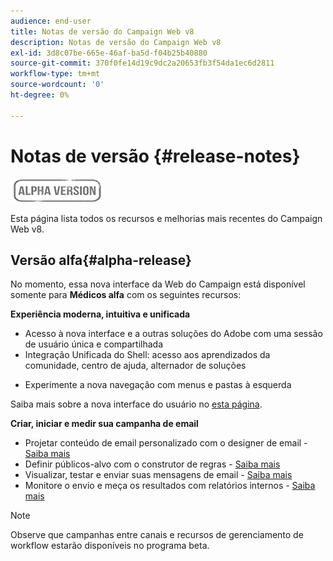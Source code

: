 ```yaml
---
audience: end-user
title: Notas de versão do Campaign Web v8
description: Notas de versão do Campaign Web v8
exl-id: 3d8c07be-665e-46af-ba5d-f04b25b40880
source-git-commit: 370f0fe14d19c9dc2a20653fb3f54da1ec6d2811
workflow-type: tm+mt
source-wordcount: '0'
ht-degree: 0%

---
```


# Notas de versão {#release-notes}

![](../assets/do-not-localize/badge.png)

Esta página lista todos os recursos e melhorias mais recentes do Campaign Web v8.

## Versão alfa{#alpha-release}

No momento, essa nova interface da Web do Campaign está disponível somente para **Médicos alfa** com os seguintes recursos:

**Experiência moderna, intuitiva e unificada**

* Acesso à nova interface e a outras soluções do Adobe com uma sessão de usuário única e compartilhada
* Integração Unificada do Shell: acesso aos aprendizados da comunidade, centro de ajuda, alternador de soluções
<!--
No search and pulse notifications in Alpha
-->
* Experimente a nova navegação com menus e pastas à esquerda

Saiba mais sobre a nova interface do usuário no [esta página](../get-started/user-interface.md).

**Criar, iniciar e medir sua campanha de email**

* Projetar conteúdo de email personalizado com o designer de email - [Saiba mais](../content/edit-content.md)
* Definir públicos-alvo com o construtor de regras - [Saiba mais](../audience/about-audiences.md)
* Visualizar, testar e enviar suas mensagens de email - [Saiba mais](../monitor/prepare-send.md)
* Monitore o envio e meça os resultados com relatórios internos - [Saiba mais](../reporting/reports.md)

<!--
add info somewhere to remind users that
* they still have access to their console (+ link to v8 console doc)
* they keep their existing data (example: will be able to use their existing delivery templates to create deliveries)
-->

>[!NOTE]
>
>Observe que campanhas entre canais e recursos de gerenciamento de workflow estarão disponíveis no programa beta.
